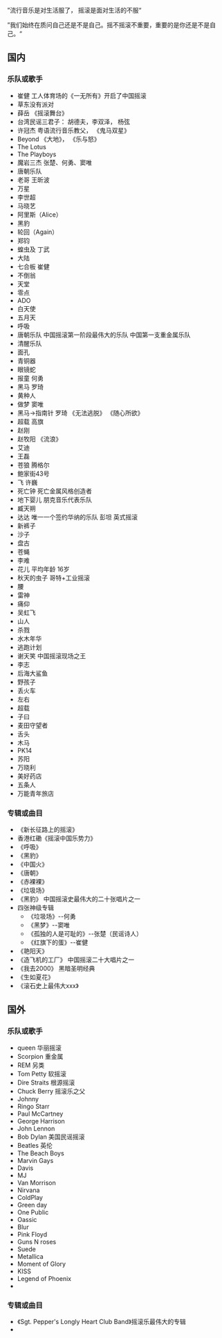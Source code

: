 ”流行音乐是对生活服了， 摇滚是面对生活的不服“

”我们始终在质问自己还是不是自己。摇不摇滚不重要，重要的是你还是不是自己。“



## 国内

### 乐队或歌手

- 崔健 工人体育场的《一无所有》开启了中国摇滚
- 草东没有派对
- 薛岳 《摇滚舞台》
- 台湾民谣三君子： 胡德夫，李双泽， 杨弦
- 许冠杰 粤语流行音乐教父， 《鬼马双星》
- Beyond 《大地》， 《乐与怒》
-  The Lotus
- The Playboys
- 魔岩三杰 张楚、何勇、窦唯
- 唐朝乐队
- 老哥 王昕波
- 万星
- 李世超
- 马晓艺
- 阿里斯（Alice）
- 黑豹
- 轮回（Again）
- 郑钧
- 蝗虫及 丁武
- 大陆 
- 七合板 崔健
- 不倒翁 
- 天堂
- 零点
- ADO
-  白天使
- 五月天
- 呼吸
- 唐朝乐队 中国摇滚第一阶段最伟大的乐队 中国第一支重金属乐队
- 清醒乐队
- 面孔
- 青铜器
- 眼镜蛇
- 报童 何勇
- 黑马 罗琦
- 黄种人
- 做梦 窦唯
- 黑马->指南针 罗琦 《无法逃脱》 《随心所欲》
- 超载 高旗
- 赵刚
- 赵牧阳 《流浪》
- 艾迪
- 王磊
- 苍狼 腾格尔
- 鲍家街43号
- 飞 许巍
- 死亡钟 死亡金属风格创造者
- 地下婴儿 朋克音乐代表乐队
- 臧天朔
- 达达 唯一一个签约华纳的乐队 彭坦 英式摇滚
- 新裤子
- 沙子
- 盘古 
- 苍蝇
- 李难
- 花儿 平均年龄 16岁
- 秋天的虫子 哥特+工业摇滚
- 腰
- 雷神
- 痛仰
- 吴虹飞
- 山人
- 杀戮
- 水木年华
- 逃跑计划
- 谢天笑 中国摇滚现场之王
- 李志
- 后海大鲨鱼
- 野孩子
- 丢火车
- 左右
- 超载
- 子曰
- 麦田守望者
- 舌头
- 木马
- PK14
- 苏阳
- 万晓利
- 美好药店
- 五条人
- 万能青年旅店



### 专辑或曲目

- 《新长征路上的摇滚》
- 香港红磡《摇滚中国乐势力》
- 《呼吸》
- 《黑豹》
- 《中国火》
- 《唐朝》
- 《赤裸裸》
- 《垃圾场》
- 《黑豹》 中国摇滚史最伟大的二十张唱片之一
- 四张神级专辑 
  - 《垃圾场》--何勇
  - 《黑梦》--窦唯
  - 《孤独的人是可耻的》--张楚（民谣诗人）
  - 《红旗下的蛋》--崔健
- 《艳阳天》
- 《造飞机的工厂》 中国摇滚二十大唱片之一
- 《我去2000》 黑暗圣明经典
- 《生如夏花》
- 《滚石史上最伟大xxx》



## 国外

### 乐队或歌手

- queen 华丽摇滚
- Scorpion 重金属
- REM 另类
- Tom Petty 软摇滚
- Dire Straits 根源摇滚
- Chuck Berry 摇滚乐之父
- Johnny
- Ringo Starr
- Paul McCartney
- George Harrison
- John Lennon
- Bob Dylan 美国民谣摇滚
-  Beatles 英伦
- The Beach Boys
- Marvin Gays
- Davis
- MJ
- Van Morrison
- Nirvana
- ColdPlay
- Green day
- One Public
- Oassic
- Blur
- Pink Floyd
- Guns N roses
- Suede
- Metallica
- Moment of Glory
- KISS
- Legend of Phoenix
- 







### 专辑或曲目

- 《Sgt. Pepper's Longly Heart Club Band》摇滚乐最伟大的专辑
- 

